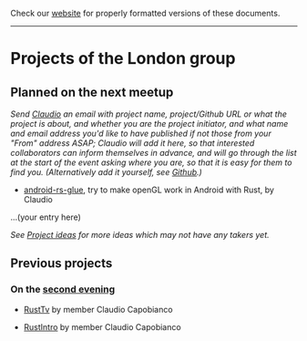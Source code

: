 Check our [website](http://rustaceans.uk/) for
properly formatted versions of these documents.

---

# Projects of the London group

## Planned on the next meetup

*Send [Claudio](mailto:wbigger@gmail.com) an email with project name, project/Github URL or what the project is about, and whether you are the project initiator, and what name and email address you'd like to have published if not those from your "From" address ASAP; Claudio will add it here, so that interested collaborators can inform themselves in advance, and will go through the list at the start of the event asking where you are, so that it is easy for them to find you. (Alternatively add it yourself, see [Github](../Github.md).)*

* [android-rs-glue](https://github.com/tomaka/android-rs-glue), try to make openGL work in Android with Rust, by Claudio

...(your entry here)

*See [Project ideas](../Project_ideas.md) for more ideas which may not have any takers yet.*

## Previous projects

### On the [second evening](past_events/meetup-2.md)

* [RustTv](https://github.com/wbigger/RustTv) by member Claudio Capobianco

* [RustIntro](https://github.com/wbigger/RustIntro) by member Claudio Capobianco
